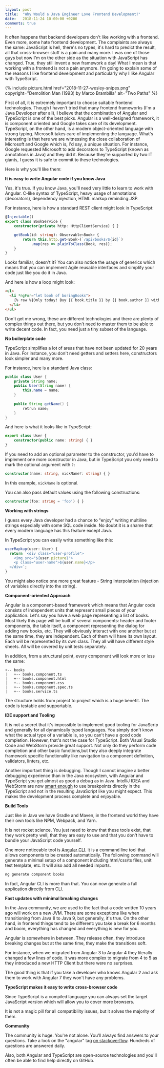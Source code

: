 ```yaml
---
layout: post
title:  "Why Would a Java Engineer Love Frontend Development?"
date:   2018-11-24 10:00:00 +0200
comments: true
---
```

It often happens that backend developers don't like working with a frontend. 
Even more, some hate frontend development. The complaints are always
the same: JavaScript is hell, there's no types, it's hard to predict the result,
all that cross-browser stuff is a pain and many more. I was one of those guys but now
I'm on the other side as the situation with JavaScript has changed. True, they 
still invent a new framework a day! What I mean is that working with a frontend 
is not a pain anymore. I'm going to explain some of the reasons I like
frontend development and particularly why I like Angular with TypeScript. 

{%
  include picture.html 
  href="2018-11-27-wesley-snipes.png" 
  copyright="Demolition Man (1993) by Marco Brambilla"
  alt="Two Paths"
%}

First of all, it is extremely important to choose suitable frontend technologies.
Though I haven't tried that many frontend frameworks (I'm a Java Developer after all),
I believe that the combination of Angular and TypeScript is one of the best picks.
Angular is a well-designed framework, it is component oriented and Google takes care
of its development. TypeScript, on the other hand, is a modern object-oriented
language with strong typing. Microsoft takes care of implementing
the language. What's interesting is that here we are witnessing the close collaboration of
Microsoft and Google which is, I'd say, a unique situation. For instance, Google
requested Microsoft to add decorators to TypeScript (known as annotations in 
Java) and they did it. Because they're supported by two IT giants, I guess it is safe
to commit to these technologies.

Here is why you'll like them:

**It is easy to write Angular code if you know Java**

Yes, it's true. If you know Java, you'll need very little to learn to work with
Angular. C-like syntax of TypeScript, heavy usage of annotations (decorators), 
dependency injection, HTML markup reminding JSP.

For instance, here is how a standard REST client might look in TypeScript:

```typescript
@Injectable()
export class BookService {
    constructor(private http: HttpClientService) { }

    getBook(id: string): Observable<Book> {
        return this.http.get<Book>(`/api/books/${id}`)
            .map(res => plainToClass(Book, res));
    }
}
```
Looks familiar, doesn't it? You can also notice the usage of generics which means that 
you can implement Agile reusable interfaces and simplify your code just like you do
it in Java.

And here is how a loop might look:
```html
<ul>
  <li *ngFor="let book of boringBooks">
    {% raw %}Only today! Buy {{ book.title }} by {{ book.author }} with 30% discount.{% endraw %}
  </li>
</ul>
```

Don't get me wrong, these are different technologies and there are
plenty of complex things out there, but you don't need to
master them to be able to write decent code. In fact, you need just a tiny
subset of the language.

**No boilerplate code**

TypeScript simplifies a lot of areas that have not been updated for 20 years in Java.
For instance, you don't need getters and setters here, constructors look simpler and many more.

For instance, here is a standard Java class:

```java
public class User {
    private String name;
    public User(String name) {
        this.name = name;
    }
    
    public String getName() {
        retrun name;
    }
}
```
And here is what it looks like in TypeScript:
```typescript
export class User {
    constructor(public name: string) { }
}
```

If you need to add an optional parameter to the constructor, you'd have 
to implement one more constructor in Java, but in TypeScript
you only need to mark the optional argument with `?`:
```typescript
constructor(name: string, nickName?: string) { }
```
In this example, `nickName` is optional.

You can also pass default values using the following constructions:
```typescript
constructor(foo: string = 'foo') { }
```

**Working with strings**

I guess every Java developer had a chance to "enjoy" writing multiline strings 
especially with some SQL code inside. No doubt it is a shame that every modern
language has this feature except Java.

In TypeScript you can easily write something like this:
```typescript
userMapkup(user: User) {  
  return `<div class="user-profile">
    <img src="${user.picture}">
    <p class="user-name">${user.name}</p>
  </div>`;
}
```
You might also notice one more great feature - String Interpolation (injection 
of variables directly into the string).

**Component-oriented Approach**

Angular is a component-based framework which means that Angular code consists of
independent units that represent small pieces of your application. Let's say you
have a web page representing a list of books. Most likely this page will be built
of several components: header and footer components, the table itself, a component
representing the dialog for adding new books, etc. They will obviously interact 
with one another but at the same time, they are independent. Each of them will have
its own layout. Each will be represented by its own class. They all will have 
different style sheets. All will be covered by unit tests separately.

In addition, from a structural point, every component will look more or less the same:
```
+-- books
|   +-- books.component.ts
|   +-- books.component.html
|   +-- books.component.css
|   +-- books.component.spec.ts
|   +-- books.service.ts
```
The structure holds from project to project which is a huge benefit. The code is
testable and supportable.

**IDE support and Tooling**

It is not a secret that it's impossible to implement good tooling for JavaScrip
and generally for all dynamically typed languages. You simply don't know what 
the actual type of a variable is, so you can't have a good code completion.
However, that's not the case for TypeScript. Both Visual Studio Code and WebStorm
provide great support. Not only do they perform code completion and other basic functions,but
they also deeply integrate framework specific functionality like navigation to a component
definition, validators, linters, etc.

Another important thing is debugging. Though I cannot imagine a better debugging experience than 
in the Java ecosystem, with Angular and TypeScript you get almost as good a debug as in Java. 
IntelliJ IDEA and WebStorm are now [smart enough](https://blog.jetbrains.com/webstorm/2017/01/debugging-angular-apps/)
to use breakpoints directly in the TypeScript and not in the resulting JavaScript like 
you might expect. This makes the development process complete and enjoyable.

**Build Tools**

Just like in Java we have Gradle and Maven, in the frontend world they have their own tools
like NPM, Webpack, and Yarn. 

It is not rocket science. You just need to know that these tools exist, that
they work pretty well, that they are easy to use and that you don't have to bundle 
your JavaScript code yourself.

One more noticeable tool is [Angular CLI](https://cli.angular.io/). It is a command 
line tool that allows components to be created automatically. The following command will 
generate a minimal setup of a component including html/css/ts files, unit test 
template, etc. It will also add all needed imports.
```typescript
ng generate component books
```

In fact, Angular CLI is more than that. You can now generate a full application directly
from CLI.

**Fast updates with minimal breaking changes**

In the Java community, we are used to the fact that a code written 10 years ago
will work on a new JVM. There are some exceptions like when transitioning from Java 8 
to Java 9, but generally, it's true. On the other hand, in frontend things tend to be 
different: you take a break for 6 months and boom, everything has changed and
everything is new for you.

Angular is somewhere in between. They release often, they introduce breaking
changes but at the same time, they make the transitions soft.

For instance, when we migrated from Angular 3 to Angular 4 they literally changed 
a few lines of code. It was more complex to migrate from 4 to 5 as they introduced 
a new HTTP Client but there were no surprises.

The good thing is that if you take a developer who knows Angular 2 and ask them
to work with Angular 7 they won't have any problems.

**TypeScript makes it easy to write cross-browser code**

Since TypeScript is a compiled language you can always set the target JavaScript
version which will allow you to cover more browsers.

It is not a magic pill for all compatibility issues, but it solves the majority
of them.

**Community**

The community is huge. You're not alone. You'll always find answers to your 
questions. Take a look on the "angular" tag [on 
stackoverflow](https://stackoverflow.com/questions/tagged/angular). Hundreds 
of questions are answered daily. 

Also, both Angular and TypeScript are open-source technologies and 
you'll often be able to find help directly on GitHub.
